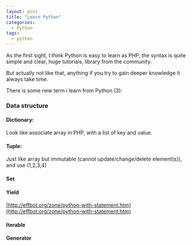 ```yaml
---
layout: post
title: "Learn Python"
categories:
  - Python
tags:
  - python
---
```


As the first sight, I think Python is easy to learn as PHP,
the syntax is quite simple and clear, huge tutorials, library
from the community.

But actually not like that, anything if you try to gain deeper knowledge
it always take time.

There is some new term i learn from Python (3):

### Data structure

#### Dictionary:
Look like associate array in PHP, with a list of key and value.

#### Tuple:
Just like array but immutable (cannot update/change/delete element(s)), and use (1,2,3,4)

#### Set


#### Yield

[http://effbot.org/zone/python-with-statement.htm](http://effbot.org/zone/python-with-statement.htm)

#### Iterable


#### Generator
